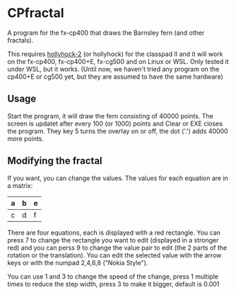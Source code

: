 # CPfractal

A program for the fx-cp400 that draws the Barnsley fern (and other fractals). 

This requires [hollyhock-2](htts://www.github.com/SnailMath/hollyhock-2) (or hollyhock) for the classpad II and it will work on the fx-cp400, fx-cp400+E, fx-cg500 and on Linux or WSL. Only tested it under WSL, but it works. (Until now, we haven't tried any program on the cp400+E or cg500 yet, but they are assumed to have the same hardware)

## Usage

Start the program, it will draw the fern consisting of 40000 points. The screen is updatet after every 100 (or 1000) points and Clear or EXE closes the program.
They key 5 turns the overlay on or off, the dot ('.') adds 40000 more points.

## Modifying the fractal

If you want, you can change the values. The values for each equation are in a matrix:

|  a  |  b  |  e  |
| --- | --- | --- |
|  c  |  d  |  f  |

There are four equations, each is displayed with a red rectangle. You can press 7 to change the rectangle you want to edit (displayed in a stronger red) and you can perss 9 to
change the value pair to edit (the 2 parts of the rotation or the translation). You can edit the selected value with the arrow keys or with the numpad 2,4,6,8 ("Nokia Style").

You can use 1 and 3 to change the speed of the change, press 1 multiple times to reduce the step width, press 3 to make it bigger, default is 0.001

